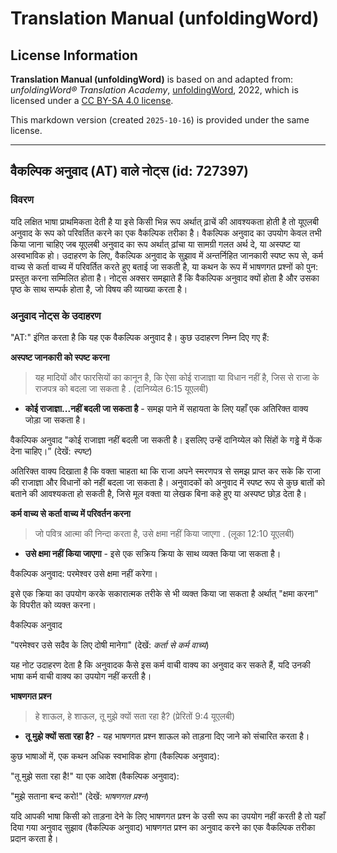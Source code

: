 # Translation Manual (unfoldingWord)

## License Information

**Translation Manual (unfoldingWord)** is based on and adapted from: _unfoldingWord® Translation Academy_, [unfoldingWord](https://unfoldingword.org/utw), 2022, which is licensed under a [CC BY-SA 4.0 license](https://creativecommons.org/licenses/by-sa/4.0/legalcode.en).

This markdown version (created `2025-10-16`) is provided under the same license.



--------------------------------

## वैकल्पिक अनुवाद (AT) वाले नोट्स (id: 727397)

### विवरण

यदि लक्षित भाषा प्राथमिकता देती है या इसे किसी भिन्न रूप अर्थात् ढ़ाचें की आवश्यकता होती है तो यूएलबी अनुवाद के रूप को परिवर्तित करने का एक वैकल्पिक तरीका है। वैकल्पिक अनुवाद का उपयोग केवल तभी किया जाना चाहिए जब यूएलबी अनुवाद का रूप अर्थात् ढ़ांचा या सामग्री गलत अर्थ दे, या अस्पष्ट या अस्वभाविक हो। उदाहरण के लिए, वैकल्पिक अनुवाद के सुझाव में अन्तर्निहित जानकारी स्पष्ट रूप से, कर्म वाच्य से कर्ता वाच्य में परिवर्तित करते हुए बताई जा सकती है, या कथन के रूप में भाषणगत प्रश्नों को पुन: प्रस्तुत करना सम्मिलित होता है। नोट्स अक्सर समझाते हैं कि वैकल्पिक अनुवाद क्यों होता है और उसका पृष्ठ के साथ सम्पर्क होता है, जो विषय की व्याख्या करता है।

### अनुवाद नोट्स के उदाहरण

"AT:" इंगित करता है कि यह एक वैकल्पिक अनुवाद है। कुछ उदाहरण निम्न दिए गए हैं:

**अस्पष्ट जानकारी को स्पष्ट करना**

> यह मादियों और फारसियों का कानून है, कि ऐसा कोई राजाज्ञा या विधान नहीं है, जिस से राजा के राजपत्र को बदला जा सकता है . (दानिय्येल 6:15 यूएलबी)

* **कोई राजाज्ञा...नहीं बदली जा सकता है** \- समझ पाने में सहायता के लिए यहाँ एक अतिरिक्त वाक्य जोड़ा जा सकता है।

वैकल्पिक अनुवाद "कोई राजाज्ञा नहीं बदली जा सकती है। इसलिए उन्हें दानिय्येल को सिंहों के गड्ढे में फेंक देना चाहिए।” (देखें: *स्पष्ट*)

अतिरिक्त वाक्य दिखाता है कि वक्ता चाहता था कि राजा अपने स्मरणपत्र से समझ प्राप्त कर सके कि राजा की राजाज्ञा और विधानों को नहीं बदला जा सकता है। अनुवादकों को अनुवाद में स्पष्ट रूप से कुछ बातों को बताने की आवश्यकता हो सकती है, जिसे मूल वक्ता या लेखक बिना कहे हुए या अस्पष्ट छोड़ देता है।

**कर्म वाच्य से कर्ता वाच्य में परिवर्तन करना**

> जो पवित्र आत्मा की निन्दा करता है, उसे क्षमा नहीं किया जाएगा . (लूका 12:10 यूएलबी)

* **उसे क्षमा नहीं किया जाएगा** \- इसे एक सक्रिय क्रिया के साथ व्यक्त किया जा सकता है।

वैकल्पिक अनुवाद: परमेश्वर उसे क्षमा नहीं करेगा।

इसे एक क्रिया का उपयोग करके सकारात्मक तरीके से भी व्यक्त किया जा सकता है अर्थात् "क्षमा करना" के विपरीत को व्यक्त करना।

वैकल्पिक अनुवाद

"परमेश्वर उसे सदैव के लिए दोषी मानेगा" (देखें: *कर्ता से कर्म वाच्य*)

यह नोट उदाहरण देता है कि अनुवादक कैसे इस कर्म वाची वाक्य का अनुवाद कर सकते हैं, यदि उनकी भाषा कर्म वाची वाक्य का उपयोग नहीं करती है।

**भाषणगत प्रश्न**

> हे शाऊल, हे शाऊल, तू मुझे क्यों सता रहा है? (प्रेरितों 9:4 यूएलबी)

* **तू मुझे क्यों सता रहा है?** \- यह भाषणगत प्रश्न शाऊल को ताड़ना दिए जाने को संचारित करता है।

कुछ भाषाओं में, एक कथन अधिक स्वभाविक होगा (वैकल्पिक अनुवाद):

"तू मुझे सता रहा है!" या एक आदेश (वैकल्पिक अनुवाद):

"मुझे सताना बन्द करो!" (देखें: *भाषणगत प्रश्न*)

यदि आपकी भाषा किसी को ताड़ना देने के लिए भाषणगत प्रश्न के उसी रूप का उपयोग नहीं करती है तो यहाँ दिया गया अनुवाद सुझाव (वैकल्पिक अनुवाद) भाषणगत प्रश्न का अनुवाद करने का एक वैकल्पिक तरीका प्रदान करता है।


